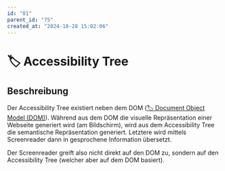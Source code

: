 ```yaml
---
id: "81"
parent_id: "75"
created_at: "2024-10-28 15:02:06"
---
```


# 🏷️ Accessibility Tree

## Beschreibung

Der Accessibility Tree existiert neben dem DOM ([🏷️ Document Object Model (DOM)](/de/tags/document-object-model-dom)). Während aus dem DOM die visuelle Repräsentation einer Webseite generiert wird (am Bildschirm), wird aus dem Accessibility Tree die semantische Repräsentation generiert. Letztere wird mittels Screenreader dann in gesprochene Information übersetzt.

Der Screenreader greift also nicht direkt auf den DOM zu, sondern auf den Accessibility Tree (welcher aber auf dem DOM basiert).
